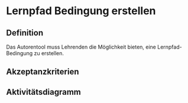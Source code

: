 # Lernpfad Bedingung erstellen



## Definition

Das Autorentool muss Lehrenden die Möglichkeit bieten, eine Lernpfad-Bedingung zu erstellen.


## Akzeptanzkriterien 


## Aktivitätsdiagramm


